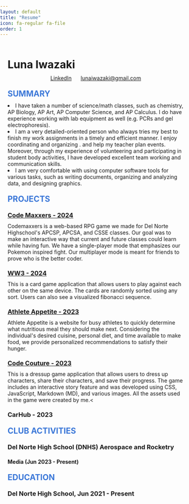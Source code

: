 ```yaml
---
layout: default
title: "Resume"
icon: fa-regular fa-file
order: 1
---
```


<style>
  body {
    margin: 0;
    padding: 0;
  }

  .container {
    max-width: 1000px;
    margin: auto;
    padding: 20px;
  }

  h1, h2, h3, h4, h5, h6 {
    margin: 20px 0 10px;
  }

  p, ul, ol {
    margin: 0 0 20px;
    padding: 0;
  }

  ul {
    list-style: none;
  }

  ul li {
    margin-bottom: 10px;
    padding-left: 20px;
    position: relative;
  }

  ul li::before {
    content: "•";
    position: absolute;
    left: 0;
    font-size: 1.5em;
  }

  /* a {
    color: #1155cc;
    text-decoration: underline;
  } */

  .contact-info {
    text-align: center;
    margin-bottom: 20px;
  }

  .contact-info span {
    margin: 0 10px;
  }

  .section-title {
    color: #3c78d8;
    font-weight: bold;
  }

  blockquote {
    margin: 10px 0;
    padding: 10px 20px;
    background: #e2e2e2;
    border-left: 10px solid #333;
    border-radius: 10px;
  }

  .highlight {
    font-style: italic;
    color: #666;
    background: #f9f9f9;
    padding: 10px 20px;
    border-radius: 10px;
  }
</style>

<div class="container">
  <h1>Luna Iwazaki</h1>
  <div class="contact-info">
    <span><a href="https://www.linkedin.com/in/luna-iwazaki-a534b5196">LinkedIn</a></span>
    <span><a href="mailto:lunaiwazaki@gmail.com">lunaiwazaki@gmail.com</a></span>
  </div>

  <h2 class="section-title">SUMMARY</h2>
  
  <li>I have taken a number of science/math classes, such as chemistry, AP Biology, AP Art, AP Computer Science, and AP Calculus. I do have experience working with lab equipment as well (e.g. PCRs and gel electrophoresis).</li>
    <li>I am a very detailed-oriented person who always tries my best to finish my work assignments in a timely and efficient manner. I enjoy coordinating and organizing .  and help my teacher plan events. Moreover, through my experience of volunteering and participating in student body activities, I have developed excellent team working and communication skills.</li>
<li> I am very comfortable with using computer software tools for various tasks, such as writing documents, organizing and analyzing data, and designing graphics.</li>


  <h2 class="section-title">PROJECTS</h2>

<h3><a href="https://github.com/Codemaxxers">Code Maxxers - 2024</a></h3>
Codemaxxers is a web-based RPG game we made for Del Norte Highschool's APCSP, APCSA, and CSSE classes. Our goal was to make an interactive way that current and future classes could learn while having fun. We have a single-player mode that emphasizes our Pokemon inspired fight. Our multiplayer mode is meant for friends to prove who is the better coder.

<h3><a href="https://github.com/rachit-j/ww3">WW3 - 2024</a></h3>
This is a card game application that allows users to play against each other on the same device. The cards are randomly sorted using any sort. Users can also see a visualized fibonacci sequence.

<h3><a href="https://github.com/lunaiwa/A.A.">Athlete Appetite - 2023</a></h3>
Athlete Appetite is a website for busy athletes to quickly determine what nutritious meal they should make next. Considering the individual's desired cuisine, personal diet, and time available to make food, we provide personalized recommendations to satisfy their hunger.

<h3><a href="https://github.com/codecouturebaddies/codec">Code Couture - 2023</a></h3>
This is a dressup game application that allows users to dress up characters, share their characters, and save their progress. The game includes an interactive story feature and was developed using CSS, JavaScript, Markdown (MD), and various images. All the assets used in the game were created by me.<

<h3>CarHub - 2023</h3>




  <h2 class="section-title">CLUB ACTIVITIES</h2>
  <h3>Del Norte High School (DNHS) Aerospace and Rocketry</h3>
  <h4>Media  (Jun 2023 - Present)</h4>

  <h2 class="section-title">EDUCATION</h2>
  <h3>Del Norte High School, Jun 2021 - Present</h3>
</div>
